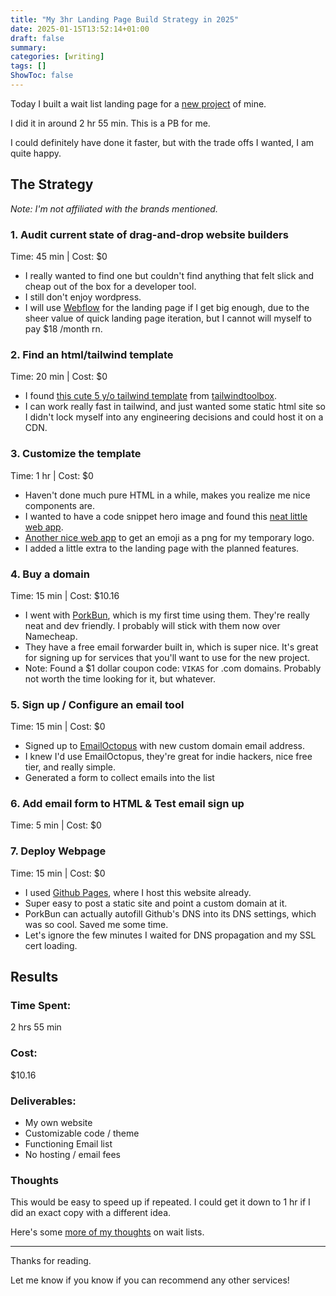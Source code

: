 ```yaml
---
title: "My 3hr Landing Page Build Strategy in 2025"
date: 2025-01-15T13:52:14+01:00
draft: false
summary: 
categories: [writing]
tags: []
ShowToc: false
---
```


Today I built a wait list landing page for a [new project](modergator.com) of mine.

I did it in around 2 hr 55 min. This is a PB for me. 

I could definitely have done it faster, but with the trade offs I wanted, I am quite happy. 

## The Strategy
*Note: I'm not affiliated with the brands mentioned.*

### 1. Audit current state of drag-and-drop website builders
Time: 45 min | Cost: $0
- I really wanted to find one but couldn't find anything that felt slick and cheap out of the box for a developer tool.
- I still don't enjoy wordpress.
- I will use [Webflow](www.webflow.com) for the landing page if I get big enough, due to the sheer value of quick landing page iteration, but I cannot will myself to pay $18 /month rn.

### 2. Find an html/tailwind template
Time: 20 min | Cost: $0
 - I found [this cute 5 y/o tailwind template](https://github.com/tailwindtoolbox/Rainblur-Landing-Page) from [tailwindtoolbox](https://www.tailwindtoolbox.com/).
 - I can work really fast in tailwind, and just wanted some static html site so I didn't lock myself into any engineering decisions and could host it on a CDN.

### 3. Customize the template
Time: 1 hr | Cost: $0
- Haven't done much pure HTML in a while, makes you realize me nice components are.
- I wanted to have a code snippet hero image and found this [neat little web app](https://carbon.now.sh/).
- [Another nice web app](https://emoji.aranja.com/) to get an emoji as a png for my temporary logo.
- I added a little extra to the landing page with the planned features.

### 4. Buy a domain
Time: 15 min | Cost: $10.16
- I went with [PorkBun](https://porkbun.com/), which is my first time using them. They're really neat and dev friendly. I probably will stick with them now over Namecheap. 
- They have a free email forwarder built in, which is super nice. It's great for signing up for services that you'll want to use for the new project.
- Note: Found a $1 dollar coupon code: `VIKAS` for .com domains. Probably not worth the time looking for it, but whatever. 

### 5. Sign up / Configure an email tool
Time: 15 min | Cost: $0
- Signed up to [EmailOctopus](www.emailoctopus.com) with new custom domain email address.
- I knew I'd use EmailOctopus, they're great for indie hackers, nice free tier, and really simple.
- Generated a form to collect emails into the list

### 6. Add email form to HTML & Test email sign up
Time: 5 min | Cost: $0

### 7. Deploy Webpage
Time: 15 min | Cost: $0
- I used [Github Pages](https://pages.github.com/), where I host this website already.
- Super easy to post a static site and point a custom domain at it.
- PorkBun can actually autofill Github's DNS into its DNS settings, which was so cool. Saved me some time.
- Let's ignore the few minutes I waited for DNS propagation and my SSL cert loading.


## Results
### Time Spent: 
2 hrs 55 min

### Cost: 
$10.16

### Deliverables:
- My own website
- Customizable code / theme
- Functioning Email list
- No hosting / email fees

### Thoughts
This would be easy to speed up if repeated. I could get it down to 1 hr if I did an exact copy with a different idea.

Here's some [more of my thoughts](/why-wait-lists) on wait lists.

---
Thanks for reading. 

Let me know if you know if you can recommend any other services!
